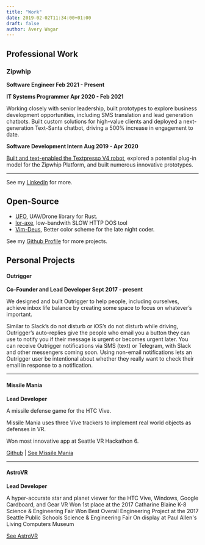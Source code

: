 ```yaml
---
title: "Work"
date: 2019-02-02T11:34:00+01:00
draft: false
author: Avery Wagar
---
```


## Professional Work

### Zipwhip

__Software Engineer Feb 2021 - Present__

__IT Systems Programmer Apr 2020 - Feb 2021__

Working closely with senior leadership, built prototypes to explore business development opportunities, including SMS translation and lead generation chatbots. Built custom solutions for high-value clients and deployed a next-generation Text-Santa chatbot, driving a 500% increase in engagement to date.

__Software Development Intern Aug 2019 - Apr 2020__

[Built and text-enabled the Textpresso V4 robot][TEXTPRESSO], explored a potential plug-in model for the Zipwhip Platform, and built numerous innovative prototypes.

---

See my [LinkedIn][LINKEDIN] for more.

## Open-Source

- [UFO][UFO_HOME], UAV/Drone library for Rust.
- [lor-axe][LORAXE_HOME], low-bandwith SLOW HTTP DOS tool
- [Vim-Deus][DEUS_HOME], Better color scheme for the late night coder.

See my [Github Profile][GIT_HOME] for more projects.


## Personal Projects

#### Outrigger

__Co-Founder and Lead Developer Sept 2017 - present__

We designed and built Outrigger to help people, including ourselves, achieve inbox life balance by creating some space to focus on whatever’s important.

Similar to Slack’s do not disturb or iOS’s do not disturb while driving, Outrigger’s auto-replies give the people who email you a button they can use to notify you if their message is urgent or becomes urgent later. You can receive Outrigger notifications via SMS (text) or Telegram, with Slack and other messengers coming soon. Using non-email notifications lets an Outrigger user be intentional about whether they really want to check their email in response to a notification.

<!-- [See Outrigger][OUTRIGGER_HOME] -->

<hr />

#### Missile Mania

__Lead Developer__

A missile defense game for the HTC Vive.

Missile Mania uses three Vive trackers to implement real world objects as defenses in VR.

Won most innovative app at Seattle VR Hackathon 6.

[Github][MISSILEMANIA_GIT] | [See Missile Mania][MISSILEMANIA_HOME]



<hr />

#### AstroVR

__Lead Developer__

A hyper-accurate star and planet viewer for the HTC Vive, Windows, Google Cardboard, and Gear VR
Won 1st place at the 2017 Catharine Blaine K-8 Science & Engineering Fair
Won Best Overall Engineering Project at the 2017 Seattle Public Schools Science & Engineering Fair
On display at Paul Allen's Living Computers Museum

[See AstroVR][ASTROVR_HOME]



[GIT_HOME]: https://github.com/ajmwagar
[UFO_HOME]: https://github.com/ajmwagar/ufo
[LORAXE_HOME]: https://github.com/ajmwagar/lor-axe
[DEUS_HOME]: https://github.com/ajmwagar/vim-deus


[OUTRIGGER_HOME]: https://outriggerapp.com
[DROPTIMUS_HOME]: https://droptimusprime.com
[ASTROVR_HOME]: https://ajmwagar.itch.io/astrovr
[MISSILEMANIA_HOME]: https://devpost.com/software/missilemania
[MISSILEMANIA_GIT]: https://github.com/ajmwagar/missilemania
[TEXTPRESSO]: https://www.geekwire.com/2020/avery-wagar-re-submission/
[LINKEDIN]: https://www.linkedin.com/in/ajmwagar/
